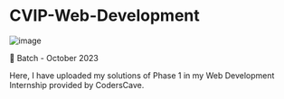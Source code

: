 # CVIP-Web-Development
![image](https://github.com/AtharvaBhuyar/CVIP-Web-Development/assets/114258443/6af419f2-e17e-4258-91bd-b860e16de132)

🔵 Batch - October 2023

Here, I have uploaded my solutions of Phase 1 in my Web Development Internship provided by CodersCave.
